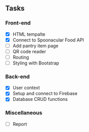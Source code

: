 ## Tasks

### Front-end

- [x] HTML tempalte
- [x] Connect to Spoonacular Food API
- [ ] Add pantry item page
- [ ] QR code reader
- [ ] Routing
- [ ] Styling with Bootstrap

### Back-end

- [x] User context
- [x] Setup and connect to Firebase
- [x] Database CRUD functions

### Miscellaneous

- [ ] Report
